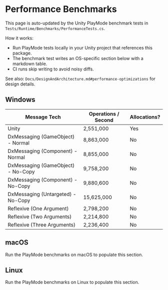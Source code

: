 # Performance Benchmarks

This page is auto-updated by the Unity PlayMode benchmark tests in `Tests/Runtime/Benchmarks/PerformanceTests.cs`.

How it works:

- Run PlayMode tests locally in your Unity project that references this package.
- The benchmark test writes an OS-specific section below with a markdown table.
- CI runs skip writing to avoid noisy diffs.

See also: `Docs/DesignAndArchitecture.md#performance-optimizations` for design details.

## Windows

| Message Tech | Operations / Second | Allocations? |
| ------------ | ------------------- | ------------ |
| Unity | 2,551,000 | Yes |
| DxMessaging (GameObject) - Normal | 8,863,000 | No |
| DxMessaging (Component) - Normal | 8,855,000 | No |
| DxMessaging (GameObject) - No-Copy | 9,758,200 | No |
| DxMessaging (Component) - No-Copy | 9,880,600 | No |
| DxMessaging (Untargeted) - No-Copy | 15,625,000 | No |
| Reflexive (One Argument) | 2,798,200 | No |
| Reflexive (Two Arguments) | 2,214,800 | No |
| Reflexive (Three Arguments) | 2,236,400 | No |

## macOS

Run the PlayMode benchmarks on macOS to populate this section.

## Linux

Run the PlayMode benchmarks on Linux to populate this section.

